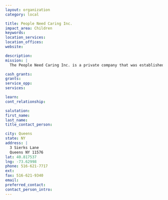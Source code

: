 ```yaml
---
layout: organization
category: local

title: People Need Caring Inc.
impact_area: Children
keywords: 
location_services: 
location_offices: 
website: 

description: 
mission: |
  The People Need Caring Inc. is a private company that was established in 1980.

cash_grants: 
grants: 
service_opp: 
services: 

learn: 
cont_relationship: 

salutation: 
first_name: 
last_name: 
title_contact_person: 

city: Queens
state: NY
address: |
  3 Sierks Lane     
  Queens NY 11576
lat: 40.817537
lng: -73.62998
phone: 516-621-7717
ext: 
fax: 516-621-9340
email: 
preferred_contact: 
contact_person_intro: 
---
```

